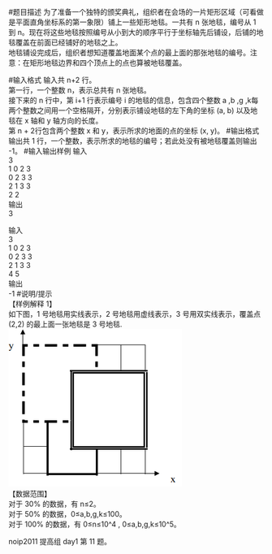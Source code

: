 #题目描述
为了准备一个独特的颁奖典礼，组织者在会场的一片矩形区域（可看做是平面直角坐标系的第一象限）铺上一些矩形地毯。一共有 n 张地毯，编号从 1 到 n。现在将这些地毯按照编号从小到大的顺序平行于坐标轴先后铺设，后铺的地毯覆盖在前面已经铺好的地毯之上。\
地毯铺设完成后，组织者想知道覆盖地面某个点的最上面的那张地毯的编号。注意：在矩形地毯边界和四个顶点上的点也算被地毯覆盖。

#输入格式
输入共 n+2 行。\
第一行，一个整数 n，表示总共有 n 张地毯。\
接下来的 n 行中，第 i+1 行表示编号 i 的地毯的信息，包含四个整数 a ,b ,g ,k每两个整数之间用一个空格隔开，分别表示铺设地毯的左下角的坐标 (a, b) 以及地毯在 x 轴和 y 轴方向的长度。\
第 n + 2行包含两个整数 x 和 y，表示所求的地面的点的坐标 (x, y)。
#输出格式
输出共 1 行，一个整数，表示所求的地毯的编号；若此处没有被地毯覆盖则输出 -1。
#输入输出样例
输入\
3\
1 0 2 3\
0 2 3 3\
2 1 3 3\
2 2\
输出\
3

输入\
3\
1 0 2 3\
0 2 3 3\
2 1 3 3\
4 5\
输出\
-1
#说明/提示  
【样例解释 1】\
如下图，1 号地毯用实线表示，2 号地毯用虚线表示，3 号用双实线表示，覆盖点 (2,2) 的最上面一张地毯是 3 号地毯.\
![image](100.png)\
【数据范围】\
对于 30% 的数据，有 n≤2。\
对于 50% 的数据，0≤a,b,g,k≤100。\
对于 100% 的数据，有 0≤n≤10^4 , 0≤a,b,g,k≤10^5。

noip2011 提高组 day1 第 11 题。